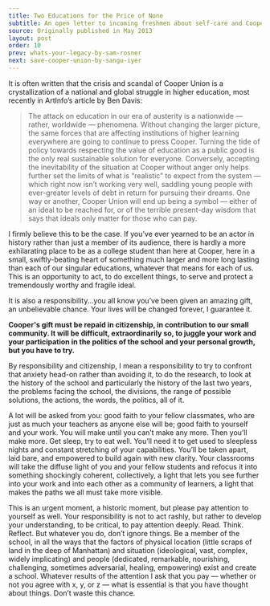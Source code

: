 ```yaml
---
title: Two Educations for the Price of None
subtitle: An open letter to incoming freshmen about self-care and Cooper politics from School of Art transfer student **Jakob Biernat**.
source: Originally published in May 2013
layout: post
order: 10
prev: whats-your-legacy-by-sam-rosner
next: save-cooper-union-by-sangu-iyer
---
```

It is often written that the crisis and scandal of Cooper Union is a crystallization of a national and global struggle in higher education, most recently in ArtInfo’s article by Ben Davis:

> The attack on education in our era of austerity is a nationwide — rather, worldwide — phenomena. Without changing the larger picture, the same forces that are affecting institutions of higher learning everywhere are going to continue to press Cooper. Turning the tide of policy towards respecting the value of education as a public good is the only real sustainable solution for everyone. Conversely, accepting the inevitability of the situation at Cooper without anger only helps further set the limits of what is “realistic” to expect from the system — which right now isn’t working very well, saddling young people with ever-greater levels of debt in return for pursuing their dreams. One way or another, Cooper Union will end up being a symbol — either of an ideal to be reached for, or of the terrible present-day wisdom that says that ideals only matter for those who can pay.

I firmly believe this to be the case. If you’ve ever yearned to be an actor in history rather than just a member of its audience, there is hardly a more exhilarating place to be as a college student than here at Cooper, here in a small, swiftly-beating heart of something much larger and more long lasting than each of our singular educations, whatever that means for each of us. This is an opportunity to act, to do excellent things, to serve and protect a tremendously worthy and fragile ideal.

It is also a responsibility...you all know you’ve been given an amazing gift, an unbelievable chance. Your lives will be changed forever, I guarantee it. 

<strong class="pull">Cooper's gift must be repaid in citizenship, in contribution to our small community. It will be difficult, extraordinarily so, to juggle your work and your participation in the politics of the school and your personal growth, but you have to try.</strong>

By responsibility and citizenship, I mean a responsibility to try to confront that anxiety head-on rather than avoiding it, to do the research, to look at the history of the school and particularly the history of the last two years, the problems facing the school, the divisions, the range of possible solutions, the actions, the words, the politics, all of it.

A lot will be asked from you: good faith to your fellow classmates, who are just as much your teachers as anyone else will be; good faith to yourself and your work. You will make until you can’t make any more. Then you’ll make more. Get sleep, try to eat well. You’ll need it to get used to sleepless nights and constant stretching of your capabilities. You’ll be taken apart, laid bare, and empowered to build again with new clarity. Your classrooms will take the diffuse light of you and your fellow students and refocus it into something shockingly coherent, collectively, a light that lets you see further into your work and into each other as a community of learners, a light that makes the paths we all must take more visible.

This is an urgent moment, a historic moment, but please pay attention to yourself as well. Your responsibility is not to act rashly, but rather to develop your understanding, to be critical, to pay attention deeply. Read. Think. Reflect. But whatever you do, don’t ignore things. Be a member of the school, in all the ways that the factors of physical location (little scraps of land in the deep of Manhattan) and situation (ideological, vast, complex, widely implicating) and people (dedicated, remarkable, nourishing, challenging, sometimes adversarial, healing, empowering) exist and create a school. Whatever results of the attention I ask that you pay — whether or not you agree with x, y, or z — what is essential is that you have thought about things. Don’t waste this chance.